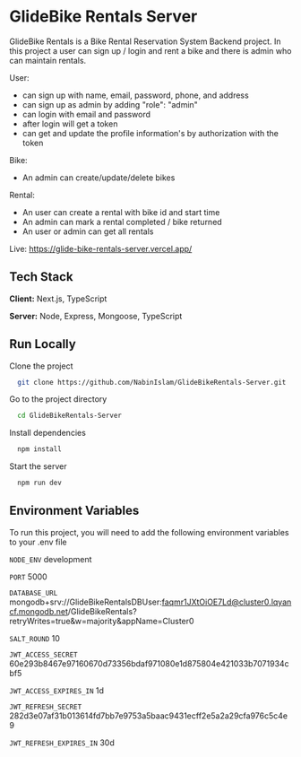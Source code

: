 
# GlideBike Rentals Server

GlideBike Rentals is a Bike Rental Reservation System Backend project. In this project a user can sign up / login and rent a bike and there is admin who can maintain rentals.

User: 
- can sign up with name, email, password, phone, and address
- can sign up as admin by adding "role": "admin"
- can login with email and password
- after login will get a token
- can get and update the profile information's by authorization with the token


Bike:
- An admin can create/update/delete bikes

Rental:
- An user can create a rental with bike id and start time
- An admin can mark a rental completed / bike returned
- An user or admin can get all rentals

Live: https://glide-bike-rentals-server.vercel.app/


## Tech Stack

**Client:** Next.js, TypeScript

**Server:** Node, Express, Mongoose, TypeScript


## Run Locally

Clone the project

```bash
  git clone https://github.com/NabinIslam/GlideBikeRentals-Server.git
```

Go to the project directory

```bash
  cd GlideBikeRentals-Server
```

Install dependencies

```bash
  npm install
```

Start the server

```bash
  npm run dev
```


## Environment Variables

To run this project, you will need to add the following environment variables to your .env file

`NODE_ENV` development 

`PORT` 5000 

`DATABASE_URL` mongodb+srv://GlideBikeRentalsDBUser:faqmr1JXtOiOE7Ld@cluster0.lqyancf.mongodb.net/GlideBikeRentals?retryWrites=true&w=majority&appName=Cluster0 

`SALT_ROUND` 10 

`JWT_ACCESS_SECRET` 60e293b8467e97160670d73356bdaf971080e1d875804e421033b7071934cbf5 

`JWT_ACCESS_EXPIRES_IN` 1d 

`JWT_REFRESH_SECRET` 282d3e07af31b013614fd7bb7e9753a5baac9431ecff2e5a2a29cfa976c5c4e9 

`JWT_REFRESH_EXPIRES_IN` 30d 

